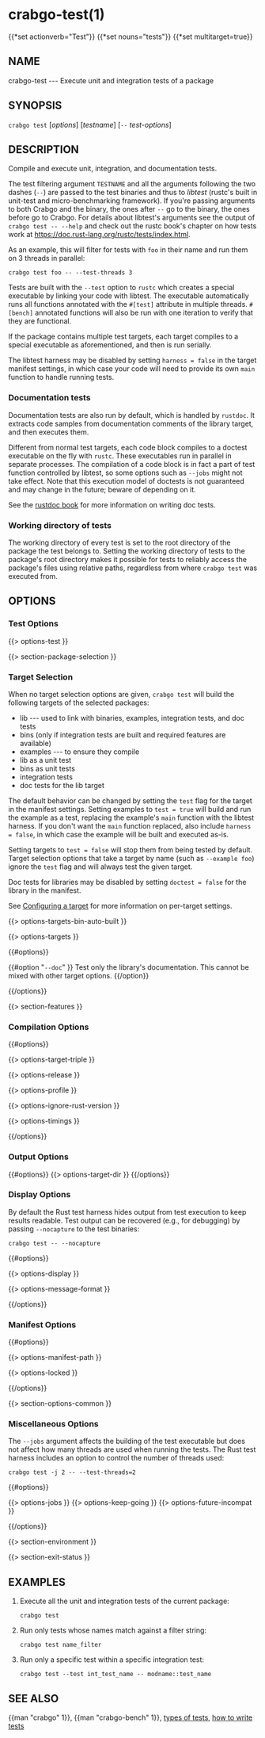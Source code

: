 # crabgo-test(1)
{{*set actionverb="Test"}}
{{*set nouns="tests"}}
{{*set multitarget=true}}

## NAME

crabgo-test --- Execute unit and integration tests of a package

## SYNOPSIS

`crabgo test` [_options_] [_testname_] [`--` _test-options_]

## DESCRIPTION

Compile and execute unit, integration, and documentation tests.

The test filtering argument `TESTNAME` and all the arguments following the two
dashes (`--`) are passed to the test binaries and thus to _libtest_ (rustc's
built in unit-test and micro-benchmarking framework).  If you're passing
arguments to both Crabgo and the binary, the ones after `--` go to the binary,
the ones before go to Crabgo.  For details about libtest's arguments see the
output of `crabgo test -- --help` and check out the rustc book's chapter on
how tests work at <https://doc.rust-lang.org/rustc/tests/index.html>.

As an example, this will filter for tests with `foo` in their name and run them
on 3 threads in parallel:

    crabgo test foo -- --test-threads 3

Tests are built with the `--test` option to `rustc` which creates a special
executable by linking your code with libtest. The executable automatically
runs all functions annotated with the `#[test]` attribute in multiple threads.
`#[bench]` annotated functions will also be run with one iteration to verify
that they are functional.

If the package contains multiple test targets, each target compiles to a
special executable as aforementioned, and then is run serially.

The libtest harness may be disabled by setting `harness = false` in the target
manifest settings, in which case your code will need to provide its own `main`
function to handle running tests.

### Documentation tests

Documentation tests are also run by default, which is handled by `rustdoc`. It
extracts code samples from documentation comments of the library target, and
then executes them.

Different from normal test targets, each code block compiles to a doctest
executable on the fly with `rustc`. These executables run in parallel in
separate processes. The compilation of a code block is in fact a part of test
function controlled by libtest, so some options such as `--jobs` might not
take effect. Note that this execution model of doctests is not guaranteed
and may change in the future; beware of depending on it.

See the [rustdoc book](https://doc.rust-lang.org/rustdoc/) for more information
on writing doc tests.

### Working directory of tests

The working directory of every test is set to the root directory of the package 
the test belongs to.
Setting the working directory of tests to the package's root directory makes it 
possible for tests to reliably access the package's files using relative paths,
regardless from where `crabgo test` was executed from.

## OPTIONS

### Test Options

{{> options-test }}

{{> section-package-selection }}

### Target Selection

When no target selection options are given, `crabgo test` will build the
following targets of the selected packages:

- lib --- used to link with binaries, examples, integration tests, and doc tests
- bins (only if integration tests are built and required features are
  available)
- examples --- to ensure they compile
- lib as a unit test
- bins as unit tests
- integration tests
- doc tests for the lib target

The default behavior can be changed by setting the `test` flag for the target
in the manifest settings. Setting examples to `test = true` will build and run
the example as a test, replacing the example's `main` function with the
libtest harness. If you don't want the `main` function replaced, also include
`harness = false`, in which case the example will be built and executed as-is.

Setting targets to `test = false` will stop them from being tested by default.
Target selection options that take a target by name (such as `--example foo`)
ignore the `test` flag and will always test the given target.

Doc tests for libraries may be disabled by setting `doctest = false` for the
library in the manifest.

See [Configuring a target](../reference/crabgo-targets.html#configuring-a-target)
for more information on per-target settings.

{{> options-targets-bin-auto-built }}

{{> options-targets }}

{{#options}}

{{#option "`--doc`" }}
Test only the library's documentation. This cannot be mixed with other
target options.
{{/option}}

{{/options}}

{{> section-features }}

### Compilation Options

{{#options}}

{{> options-target-triple }}

{{> options-release }}

{{> options-profile }}

{{> options-ignore-rust-version }}

{{> options-timings }}

{{/options}}

### Output Options

{{#options}}
{{> options-target-dir }}
{{/options}}

### Display Options

By default the Rust test harness hides output from test execution to keep
results readable. Test output can be recovered (e.g., for debugging) by passing
`--nocapture` to the test binaries:

    crabgo test -- --nocapture

{{#options}}

{{> options-display }}

{{> options-message-format }}

{{/options}}

### Manifest Options

{{#options}}

{{> options-manifest-path }}

{{> options-locked }}

{{/options}}

{{> section-options-common }}

### Miscellaneous Options

The `--jobs` argument affects the building of the test executable but does not
affect how many threads are used when running the tests. The Rust test harness
includes an option to control the number of threads used:

    crabgo test -j 2 -- --test-threads=2

{{#options}}

{{> options-jobs }}
{{> options-keep-going }}
{{> options-future-incompat }}

{{/options}}

{{> section-environment }}

{{> section-exit-status }}

## EXAMPLES

1. Execute all the unit and integration tests of the current package:

       crabgo test

2. Run only tests whose names match against a filter string:

       crabgo test name_filter

3. Run only a specific test within a specific integration test:

       crabgo test --test int_test_name -- modname::test_name

## SEE ALSO
{{man "crabgo" 1}}, {{man "crabgo-bench" 1}}, [types of tests](../reference/crabgo-targets.html#tests), [how to write tests](https://doc.rust-lang.org/rustc/tests/index.html)
